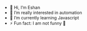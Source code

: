 - 👋 Hi, I’m Eshan
- 👀 I’m really interested in automation 
- 🌱 I’m currently learning Javascript
- ⚡ Fun fact: I am not funny 🤣

<!---
eshan101/eshan101 is a ✨ special ✨ repository because its `README.md` (this file) appears on your GitHub profile.
You can click the Preview link to take a look at your changes.
--->
